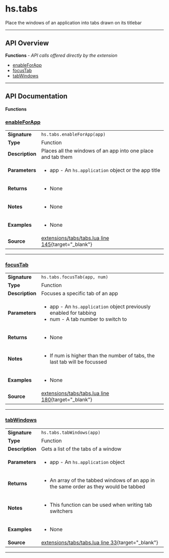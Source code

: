 # hs.tabs

Place the windows of an application into tabs drawn on its titlebar

---

## API Overview
**Functions** - _API calls offered directly by the extension_
 * [enableForApp](#enableforapp)
 * [focusTab](#focustab)
 * [tabWindows](#tabwindows)


---

## API Documentation

#### Functions


### [enableForApp](#enableforapp)

|                                             |                                                                                     |
| --------------------------------------------|-------------------------------------------------------------------------------------|
| **Signature**                               | `hs.tabs.enableForApp(app)`                                                                    |
| **Type**                                    | Function                                                                     |
| **Description**                             | Places all the windows of an app into one place and tab them                                                                     |
| **Parameters**                              | <ul><li>app - An `hs.application` object or the app title</li></ul> |
| **Returns**                                 | <ul><li>None</li></ul>          |
| **Notes**                                   | <ul><li>None</li></ul> |
| **Examples**                                | <ul><li>None</li></ul> |
| **Source**                                  | [extensions/tabs/tabs.lua line 145](https://github.com/CommandPost/CommandPost-App/blob/master/extensions/tabs/tabs.lua#L145){target="_blank"} |

---


### [focusTab](#focustab)

|                                             |                                                                                     |
| --------------------------------------------|-------------------------------------------------------------------------------------|
| **Signature**                               | `hs.tabs.focusTab(app, num)`                                                                    |
| **Type**                                    | Function                                                                     |
| **Description**                             | Focuses a specific tab of an app                                                                     |
| **Parameters**                              | <ul><li>app - An `hs.application` object previously enabled for tabbing</li><li>num - A tab number to switch to</li></ul> |
| **Returns**                                 | <ul><li>None</li></ul>          |
| **Notes**                                   | <ul><li>If num is higher than the number of tabs, the last tab will be focussed</li></ul> |
| **Examples**                                | <ul><li>None</li></ul> |
| **Source**                                  | [extensions/tabs/tabs.lua line 180](https://github.com/CommandPost/CommandPost-App/blob/master/extensions/tabs/tabs.lua#L180){target="_blank"} |

---


### [tabWindows](#tabwindows)

|                                             |                                                                                     |
| --------------------------------------------|-------------------------------------------------------------------------------------|
| **Signature**                               | `hs.tabs.tabWindows(app)`                                                                    |
| **Type**                                    | Function                                                                     |
| **Description**                             | Gets a list of the tabs of a window                                                                     |
| **Parameters**                              | <ul><li>app - An `hs.application` object</li></ul> |
| **Returns**                                 | <ul><li>An array of the tabbed windows of an app in the same order as they would be tabbed</li></ul>          |
| **Notes**                                   | <ul><li>This function can be used when writing tab switchers</li></ul> |
| **Examples**                                | <ul><li>None</li></ul> |
| **Source**                                  | [extensions/tabs/tabs.lua line 33](https://github.com/CommandPost/CommandPost-App/blob/master/extensions/tabs/tabs.lua#L33){target="_blank"} |

---

